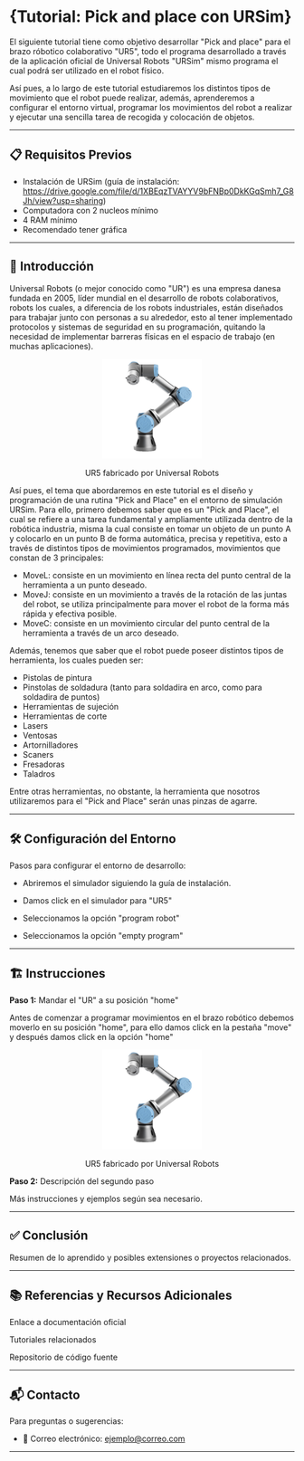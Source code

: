 # {Tutorial: Pick and place con URSim}

El siguiente tutorial tiene como objetivo desarrollar "Pick and place" para el brazo róbotico colaborativo "UR5", todo el programa desarrollado a través de la aplicación oficial de Universal Robots "URSim" mismo programa el cual podrá ser utilizado en el robot físico.

Así pues, a lo largo de este tutorial estudiaremos los distintos tipos de movimiento que el robot puede realizar, además, aprenderemos a configurar el entorno virtual, programar los movimientos del robot a realizar y ejecutar una sencilla tarea de recogida y colocación de objetos.

---

## 📋 Requisitos Previos

- Instalación de URSim (guía de instalación: https://drive.google.com/file/d/1XBEqzTVAYYV9bFNBp0DkKGqSmh7_G8Jh/view?usp=sharing)
- Computadora con 2 nucleos mínimo
- 4 RAM mínimo
- Recomendado tener gráfica 

---

## 📖  Introducción

Universal Robots (o mejor conocido como "UR") es una empresa danesa fundada en 2005, líder mundial en el desarrollo de robots colaborativos, robots los cuales, a diferencia de los robots industriales, están diseñados para trabajar junto con personas a su alrededor, esto al tener implementado protocolos y sistemas de seguridad en su programación, quitando la necesidad de implementar barreras físicas en el espacio de trabajo (en muchas aplicaciones).

<p align="center">
  <img src="media/images/UR5.png" alt="Image Open" style="width:35%;"> 
</p>

<p align="center"> UR5 fabricado por Universal Robots

Así pues, el tema que abordaremos en este tutorial es el diseño y programación de una rutina "Pick and Place" en el entorno de simulación URSim. Para ello, primero debemos saber que es un "Pick and Place", el cual se refiere a una tarea fundamental y ampliamente utilizada dentro de la robótica industria, misma la cual consiste en tomar un objeto de un punto A y colocarlo en un punto B de forma automática, precisa y repetitiva, esto a través de distintos tipos de movimientos programados, movimientos que constan de 3 principales:
- MoveL: consiste en un movimiento en línea recta del punto central de la herramienta a un punto deseado.
- MoveJ: consiste en un movimiento a través de la rotación de las juntas del robot, se utiliza principalmente para mover el robot de la forma más rápida y efectiva posible.
- MoveC: consiste en un movimiento circular del punto central de la herramienta a través de un arco deseado.

Además, tenemos que saber que el robot puede poseer distintos tipos de herramienta, los cuales pueden ser:
- Pistolas de pintura
- Pinstolas de soldadura (tanto para soldadira en arco, como para soldadira de puntos)
- Herramientas de sujeción
- Herramientas de corte
- Lasers
- Ventosas
- Artornilladores
- Scaners
- Fresadoras
- Taladros
  
Entre otras herramientas, no obstante, la herramienta que nosotros utilizaremos para el "Pick and Place" serán unas pinzas de agarre.

---

## 🛠️ Configuración del Entorno

Pasos para configurar el entorno de desarrollo:

* Abriremos el simulador siguiendo la guía de instalación. 

* Damos click en el simulador para "UR5"

* Seleccionamos la opción "program robot"
  
* Seleccionamos la opción "empty program"
  
---
## 🏗️ Instrucciones
**Paso 1:** Mandar el "UR" a su posición "home"

Antes de comenzar a programar movimientos en el brazo robótico debemos moverlo en su posición "home", para ello damos click en la pestaña "move" y después damos click en la opción "home"

<p align="center">
  <img src="media/images/UR5.png" alt="Image Open" style="width:35%;"> 
</p>

<p align="center"> UR5 fabricado por Universal Robots


**Paso 2:** Descripción del segundo paso

Más instrucciones y ejemplos según sea necesario.

---
## ✅ Conclusión

Resumen de lo aprendido y posibles extensiones o proyectos relacionados.

---

## 📚 Referencias y Recursos Adicionales


Enlace a documentación oficial

Tutoriales relacionados

Repositorio de código fuente

---

## 📬 Contacto

Para preguntas o sugerencias:

* 📧 Correo electrónico: ejemplo@correo.com
---
